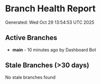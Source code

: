 # Branch Health Report
Generated: Wed Oct 29 13:54:53 UTC 2025

## Active Branches
- **main** - 10 minutes ago by Dashboard Bot

## Stale Branches (>30 days)
No stale branches found
